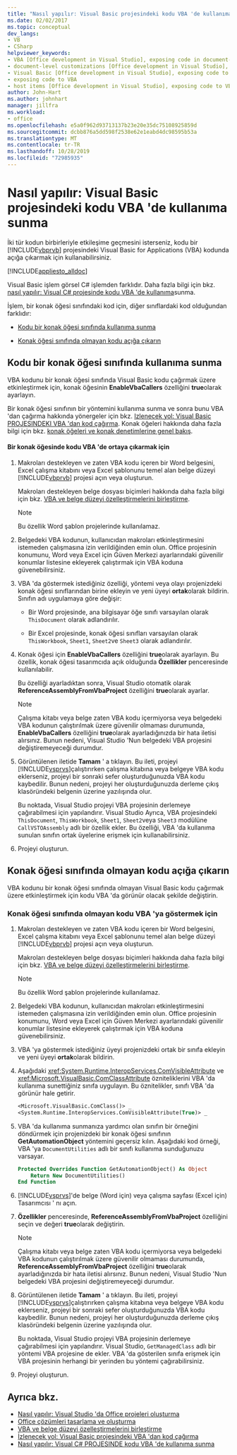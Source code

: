 ```yaml
---
title: "Nasıl yapılır: Visual Basic projesindeki kodu VBA 'de kullanıma sunma"
ms.date: 02/02/2017
ms.topic: conceptual
dev_langs:
- VB
- CSharp
helpviewer_keywords:
- VBA [Office development in Visual Studio], exposing code in document-level customizations
- document-level customizations [Office development in Visual Studio], exposing code
- Visual Basic [Office development in Visual Studio], exposing code to VBA
- exposing code to VBA
- host items [Office development in Visual Studio], exposing code to VBA
author: John-Hart
ms.author: johnhart
manager: jillfra
ms.workload:
- office
ms.openlocfilehash: e5a0f962d93713137b23e20e35dc75108925859d
ms.sourcegitcommit: dcbb876a5dd598f2538e62e1eabd4dc98595b53a
ms.translationtype: MT
ms.contentlocale: tr-TR
ms.lasthandoff: 10/28/2019
ms.locfileid: "72985935"
---
```

# <a name="how-to-expose-code-to-vba-in-a-visual-basic-project"></a>Nasıl yapılır: Visual Basic projesindeki kodu VBA 'de kullanıma sunma
  İki tür kodun birbirleriyle etkileşime geçmesini isterseniz, kodu bir [!INCLUDE[vbprvb](../sharepoint/includes/vbprvb-md.md)] projesindeki Visual Basic for Applications (VBA) kodunda açığa çıkarmak için kullanabilirsiniz.

 [!INCLUDE[appliesto_alldoc](../vsto/includes/appliesto-alldoc-md.md)]

 Visual Basic işlem görsel C# işlemden farklıdır. Daha fazla bilgi için bkz. [nasıl yapılır: Visual C&#35; projesinde kodu VBA 'de kullanıma](../vsto/how-to-expose-code-to-vba-in-a-visual-csharp-project.md)sunma.

 İşlem, bir konak öğesi sınıfındaki kod için, diğer sınıflardaki kod olduğundan farklıdır:

- [Kodu bir konak öğesi sınıfında kullanıma sunma](#HostItemCode)

- [Konak öğesi sınıfında olmayan kodu açığa çıkarın](#NonHostItem)

## <a name="HostItemCode"></a>Kodu bir konak öğesi sınıfında kullanıma sunma
 VBA kodunu bir konak öğesi sınıfında Visual Basic kodu çağırmak üzere etkinleştirmek için, konak öğesinin **EnableVbaCallers** özelliğini **true**olarak ayarlayın.

 Bir konak öğesi sınıfının bir yöntemini kullanıma sunma ve sonra bunu VBA 'dan çağırma hakkında yönergeler için bkz. [Izlenecek yol: Visual Basic PROJESINDEKI VBA 'dan kod çağırma](../vsto/walkthrough-calling-code-from-vba-in-a-visual-basic-project.md). Konak öğeleri hakkında daha fazla bilgi için bkz. [konak öğeleri ve konak denetimlerine genel bakış](../vsto/host-items-and-host-controls-overview.md).

#### <a name="to-expose-code-in-a-host-item-to-vba"></a>Bir konak öğesinde kodu VBA 'de ortaya çıkarmak için

1. Makroları destekleyen ve zaten VBA kodu içeren bir Word belgesini, Excel çalışma kitabını veya Excel şablonunu temel alan belge düzeyi [!INCLUDE[vbprvb](../sharepoint/includes/vbprvb-md.md)] projesi açın veya oluşturun.

     Makroları destekleyen belge dosyası biçimleri hakkında daha fazla bilgi için bkz. [VBA ve belge düzeyi özelleştirmelerini birleştirme](../vsto/combining-vba-and-document-level-customizations.md).

    > [!NOTE]
    > Bu özellik Word şablon projelerinde kullanılamaz.

2. Belgedeki VBA kodunun, kullanıcıdan makroları etkinleştirmesini istemeden çalışmasına izin verildiğinden emin olun. Office projesinin konumunu, Word veya Excel için Güven Merkezi ayarlarındaki güvenilir konumlar listesine ekleyerek çalıştırmak için VBA koduna güvenebilirsiniz.

3. VBA 'da göstermek istediğiniz özelliği, yöntemi veya olayı projenizdeki konak öğesi sınıflarından birine ekleyin ve yeni üyeyi **ortak**olarak bildirin. Sınıfın adı uygulamaya göre değişir:

    - Bir Word projesinde, ana bilgisayar öğe sınıfı varsayılan olarak `ThisDocument` olarak adlandırılır.

    - Bir Excel projesinde, konak öğesi sınıfları varsayılan olarak `ThisWorkbook`, `Sheet1`, `Sheet2`ve `Sheet3` olarak adlandırılır.

4. Konak öğesi için **EnableVbaCallers** özelliğini **true**olarak ayarlayın. Bu özellik, konak öğesi tasarımcıda açık olduğunda **Özellikler** penceresinde kullanılabilir.

     Bu özelliği ayarladıktan sonra, Visual Studio otomatik olarak **ReferenceAssemblyFromVbaProject** özelliğini **true**olarak ayarlar.

    > [!NOTE]
    > Çalışma kitabı veya belge zaten VBA kodu içermiyorsa veya belgedeki VBA kodunun çalıştırılmak üzere güvenilir olmaması durumunda, **EnableVbaCallers** özelliğini **true**olarak ayarladığınızda bir hata iletisi alırsınız. Bunun nedeni, Visual Studio 'Nun belgedeki VBA projesini değiştiremeyeceği durumdur.

5. Görüntülenen iletide **Tamam** ' a tıklayın. Bu ileti, projeyi [!INCLUDE[vsprvs](../sharepoint/includes/vsprvs-md.md)]çalıştırırken çalışma kitabına veya belgeye VBA kodu eklerseniz, projeyi bir sonraki sefer oluşturduğunuzda VBA kodu kaybedilir. Bunun nedeni, projeyi her oluşturduğunuzda derleme çıkış klasöründeki belgenin üzerine yazılışında olur.

     Bu noktada, Visual Studio projeyi VBA projesinin derlemeye çağırabilmesi için yapılandırır. Visual Studio Ayrıca, VBA projesindeki `ThisDocument`, `ThisWorkbook`, `Sheet1`, `Sheet2`veya `Sheet3` modülüne `CallVSTOAssembly` adlı bir özellik ekler. Bu özelliği, VBA 'da kullanıma sunulan sınıfın ortak üyelerine erişmek için kullanabilirsiniz.

6. Projeyi oluşturun.

## <a name="NonHostItem"></a>Konak öğesi sınıfında olmayan kodu açığa çıkarın
 VBA kodunu bir konak öğesi sınıfında olmayan Visual Basic kodu çağırmak üzere etkinleştirmek için kodu VBA 'da görünür olacak şekilde değiştirin.

### <a name="to-expose-code-that-is-not-in-a-host-item-class-to-vba"></a>Konak öğesi sınıfında olmayan kodu VBA 'ya göstermek için

1. Makroları destekleyen ve zaten VBA kodu içeren bir Word belgesini, Excel çalışma kitabını veya Excel şablonunu temel alan belge düzeyi [!INCLUDE[vbprvb](../sharepoint/includes/vbprvb-md.md)] projesi açın veya oluşturun.

     Makroları destekleyen belge dosyası biçimleri hakkında daha fazla bilgi için bkz. [VBA ve belge düzeyi özelleştirmelerini birleştirme](../vsto/combining-vba-and-document-level-customizations.md).

    > [!NOTE]
    > Bu özellik Word şablon projelerinde kullanılamaz.

2. Belgedeki VBA kodunun, kullanıcıdan makroları etkinleştirmesini istemeden çalışmasına izin verildiğinden emin olun. Office projesinin konumunu, Word veya Excel için Güven Merkezi ayarlarındaki güvenilir konumlar listesine ekleyerek çalıştırmak için VBA koduna güvenebilirsiniz.

3. VBA 'ya göstermek istediğiniz üyeyi projenizdeki ortak bir sınıfa ekleyin ve yeni üyeyi **ortak**olarak bildirin.

4. Aşağıdaki <xref:System.Runtime.InteropServices.ComVisibleAttribute> ve <xref:Microsoft.VisualBasic.ComClassAttribute> özniteliklerini VBA 'da kullanıma sunettiğiniz sınıfa uygulayın. Bu öznitelikler, sınıfı VBA 'da görünür hale getirir.

    ```vb
    <Microsoft.VisualBasic.ComClass()> _
    <System.Runtime.InteropServices.ComVisibleAttribute(True)> _
    ```

5. VBA 'da kullanıma sunmanıza yardımcı olan sınıfın bir örneğini döndürmek için projenizdeki bir konak öğesi sınıfının **GetAutomationObject** yöntemini geçersiz kılın. Aşağıdaki kod örneği, VBA 'ya `DocumentUtilities` adlı bir sınıfı kullanıma sunduğunuzu varsayar.

    ```vb
    Protected Overrides Function GetAutomationObject() As Object
        Return New DocumentUtilities()
    End Function
    ```

6. [!INCLUDE[vsprvs](../sharepoint/includes/vsprvs-md.md)]'de belge (Word için) veya çalışma sayfası (Excel için) Tasarımcısı ' nı açın.

7. **Özellikler** penceresinde, **ReferenceAssemblyFromVbaProject** özelliğini seçin ve değeri **true**olarak değiştirin.

    > [!NOTE]
    > Çalışma kitabı veya belge zaten VBA kodu içermiyorsa veya belgedeki VBA kodunun çalıştırılmak üzere güvenilir olmaması durumunda, **ReferenceAssemblyFromVbaProject** özelliğini **true**olarak ayarladığınızda bir hata iletisi alırsınız. Bunun nedeni, Visual Studio 'Nun belgedeki VBA projesini değiştiremeyeceği durumdur.

8. Görüntülenen iletide **Tamam** ' a tıklayın. Bu ileti, projeyi [!INCLUDE[vsprvs](../sharepoint/includes/vsprvs-md.md)]çalıştırırken çalışma kitabına veya belgeye VBA kodu eklerseniz, projeyi bir sonraki sefer oluşturduğunuzda VBA kodu kaybedilir. Bunun nedeni, projeyi her oluşturduğunuzda derleme çıkış klasöründeki belgenin üzerine yazılışında olur.

     Bu noktada, Visual Studio projeyi VBA projesinin derlemeye çağırabilmesi için yapılandırır. Visual Studio, `GetManagedClass` adlı bir yöntemi VBA projesine de ekler. VBA 'da gösterilen sınıfa erişmek için VBA projesinin herhangi bir yerinden bu yöntemi çağırabilirsiniz.

9. Projeyi oluşturun.

## <a name="see-also"></a>Ayrıca bkz.
- [Nasıl yapılır: Visual Studio 'da Office projeleri oluşturma](../vsto/how-to-create-office-projects-in-visual-studio.md)
- [Office çözümleri tasarlama ve oluşturma](../vsto/designing-and-creating-office-solutions.md)
- [VBA ve belge düzeyi özelleştirmelerini birleştirme](../vsto/combining-vba-and-document-level-customizations.md)
- [İzlenecek yol: Visual Basic projesindeki VBA 'dan kod çağırma](../vsto/walkthrough-calling-code-from-vba-in-a-visual-basic-project.md)
- [Nasıl yapılır: Visual C&#35; PROJESINDE kodu VBA 'de kullanıma sunma](../vsto/how-to-expose-code-to-vba-in-a-visual-csharp-project.md)
